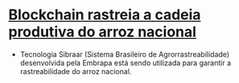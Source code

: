 # [Blockchain rastreia a cadeia produtiva do arroz nacional](https://www.embrapa.br/busca-de-noticias/-/noticia/91890269/industria-lanca-primeiro-arroz-rastreado-com-tecnologia-da-embrapa)
- Tecnologia Sibraar (Sistema Brasileiro de Agrorrastreabilidade) desenvolvida pela Embrapa está sendo utilizada para
garantir a rastreabilidade do arroz nacional.
